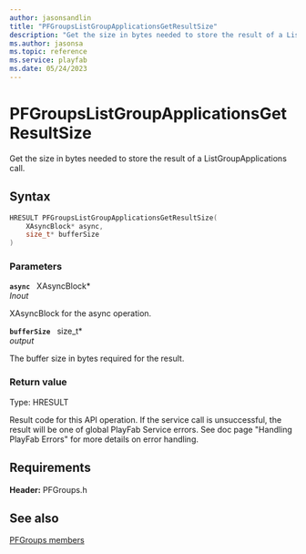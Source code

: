 ```yaml
---
author: jasonsandlin
title: "PFGroupsListGroupApplicationsGetResultSize"
description: "Get the size in bytes needed to store the result of a ListGroupApplications call."
ms.author: jasonsa
ms.topic: reference
ms.service: playfab
ms.date: 05/24/2023
---
```


# PFGroupsListGroupApplicationsGetResultSize  

Get the size in bytes needed to store the result of a ListGroupApplications call.  

## Syntax  
  
```cpp
HRESULT PFGroupsListGroupApplicationsGetResultSize(  
    XAsyncBlock* async,  
    size_t* bufferSize  
)  
```  
  
### Parameters  
  
**`async`** &nbsp; XAsyncBlock*  
*_Inout_*  
  
XAsyncBlock for the async operation.  
  
**`bufferSize`** &nbsp; size_t*  
*output*  
  
The buffer size in bytes required for the result.  
  
  
### Return value
Type: HRESULT
  
Result code for this API operation. If the service call is unsuccessful, the result will be one of global PlayFab Service errors. See doc page "Handling PlayFab Errors" for more details on error handling.
  
  
## Requirements  
  
**Header:** PFGroups.h
  
## See also  
[PFGroups members](../pfgroups_members.md)  

  
  
